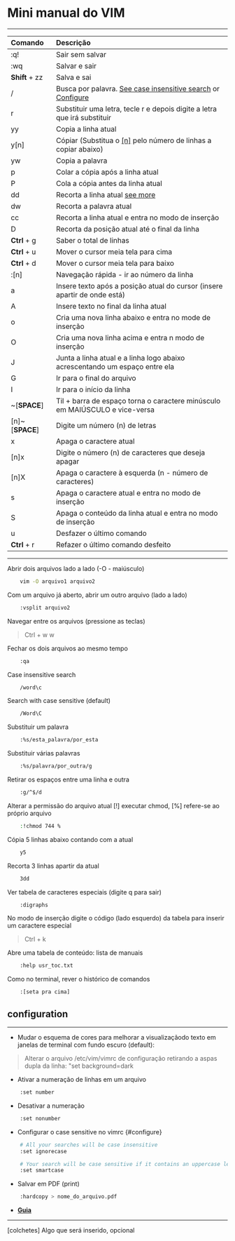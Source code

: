 # Mini manual do VIM

-------------

|Comando | Descrição |
|:----------|:-------------------------------------------------------------------------------------|
| :q!    | Sair sem salvar |
| :wq    | Salvar e sair |
| **Shift** + zz | Salva e sai |
| /      | Busca por palavra. [See case insensitive search](#Case-insensitive-search) or [Configure](#configuration) |
| r      | Substituir uma letra, tecle r e depois digite a letra que irá substituir |
| yy     | Copia a linha atual |
| y[n]   | Cópiar (Substitua o [[n]](#Cópia-5-linhas-abaixo-contando-com-atual) pelo número de linhas a copiar abaixo) |
| yw     | Copia a palavra |
| p      | Colar a cópia após a linha atual |
| P      | Cola a cópia antes da linha atual |
| dd     | Recorta a linha atual [see more](#recorta-3-linhas-apartir-da-atual) |
| dw     | Recorta a palavra atual |
| cc     | Recorta a linha atual e entra no modo de inserção |
| D      | Recorta da posição atual até o final da linha |
| **Ctrl** + g | Saber o total de linhas |
| **Ctrl** + u | Mover o cursor meia tela para cima |
| **Ctrl** + d | Mover o cursor meia tela para baixo |
| :[n]   | Navegação rápida - ir ao número da linha |
| a      | Insere texto após a posição atual do cursor (insere apartir de onde está) |
| A      | Insere texto no final da linha atual |
| o      | Cria uma nova linha abaixo e entra no mode de inserção |
| O      | Cria uma nova linha acima e entra n modo de inserção |
| J      | Junta a linha atual e a linha logo abaixo acrescentando um espaço entre ela |
| G      | Ir para o final do arquivo |
| I      | Ir para o início da linha |
| ~[**SPACE**] | Til + barra de espaço torna o caractere minúsculo em MAIÚSCULO e vice-versa |
| [n]~[**SPACE**] | Digite um número (n) de letras |
| x      | Apaga o caractere atual |
| [n]x   | Digite o número (n) de caracteres que deseja apagar |
| [n]X   | Apaga o caractere à esquerda (n - número de caracteres) |
| s      | Apaga o caractere atual e entra no modo de inserção |
| S      | Apaga o conteúdo da linha atual e entra no modo de inserção |
| u      | Desfazer o último comando |
| **Ctrl** + r | Refazer o último comando desfeito |

----------------------------

Abrir dois arquivos lado a lado (-O - maiúsculo)

```bash
    vim -O arquivo1 arquivo2
```

Com um arquivo já aberto, abrir um outro arquivo (lado a lado)

```bash
    :vsplit arquivo2
```

Navegar entre os arquivos (pressione as teclas)

> Ctrl + w w

Fechar os dois arquivos ao mesmo tempo

```bash
    :qa
```

Case insensitive search

```bash
    /word\c
```

Search with case sensitive (default)

```bash
    /Word\C
```

Substituir um palavra

```bash
    :%s/esta_palavra/por_esta
```

Substituir várias palavras

```bash
    :%s/palavra/por_outra/g
```

Retirar os espaços entre uma linha e outra

```bash
    :g/^$/d
```

Alterar a permissão do arquivo atual [!] executar chmod, [%] refere-se ao próprio arquivo

```bash
    :!chmod 744 %
```

Cópia 5 linhas abaixo contando com a atual

```bash
    y5
```

Recorta 3 linhas apartir da atual

```bash
    3dd
```

Ver tabela de caracteres especiais (digite q para sair)

```bash
    :digraphs
```

No modo de inserção digite o código (lado esquerdo) da tabela para inserir um caractere especial

> Ctrl + k

Abre uma tabela de conteúdo: lista de manuais

```bash
    :help usr_toc.txt
```

Como no terminal, rever o histórico de comandos

```bash
    :[seta pra cima]
```

## configuration

-----------------

* Mudar o esquema de cores para melhorar a visualizaçãodo texto em janelas de terminal com fundo escuro (default):

> Alterar o arquivo /etc/vim/vimrc de configuração retirando a aspas dupla da linha: "set background=dark


* Ativar a numeração de linhas em um arquivo

```bash
    :set number
```

* Desativar a numeração

```bash
    :set nonumber
```

* Configurar o case sensitive no vimrc {#configure}

```bash
    # All your searches will be case insensitive
    :set ignorecase

    # Your search will be case sensitive if it contains an uppercase letter
    :set smartcase
```

* Salvar em PDF (print)

```bash
    :hardcopy > nome_do_arquivo.pdf
```

* [**Guia**](https://adrianolisboa.com/guia-definitivo-de-vim-quer-aprender-vim-comece-por-aqui/ "O guia de Adriano Lisboa")

-----------

[colchetes] Algo que será inserido, opcional
